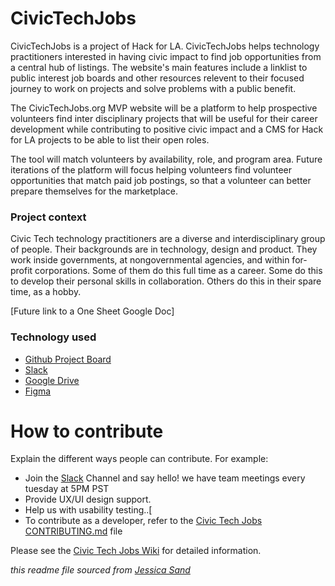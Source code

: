 # CivicTechJobs

CivicTechJobs is a project of Hack for LA. CivicTechJobs helps technology practitioners interested in having civic impact to find job opportunities from a central hub of listings. The website's main features include a linklist to public interest job boards and other resources relevent to their focused journey to work on projects and solve problems with a public benefit.

The CivicTechJobs.org MVP website will be a platform to help prospective volunteers find inter disciplinary projects that will be useful for their career development while contributing to positive civic impact and a CMS for Hack for LA projects to be able to list their open roles.

The tool will match volunteers by availability, role, and program area. Future iterations of the platform will focus helping volunteers find volunteer opportunities that match paid job postings, so that a volunteer can better prepare themselves for the marketplace.


### Project context 

Civic Tech technology practitioners are a diverse and interdisciplinary group of people. Their backgrounds are in technology, design and product.  They work inside governments, at nongovernmental agencies, and within for-profit corporations. Some of them do this full time as a career.  Some do this to develop their personal skills in collaboration. Others do this in their spare time, as a hobby.

[Future link to a One Sheet Google Doc]



### Technology used

- [Github Project Board](https://github.com/hackforla/CivicTechJobs/projects/1)
- [Slack](https://hackforla.slack.com/archives/C02509WHFQQ)
- [Google Drive](https://drive.google.com/drive/u/0/folders/0AMdnUkSXicNCUk9PVA) 
- [Figma](https://www.figma.com/file/G5bOqhud6azbxyR9El9Ygp/Civic-Tech-Jobs?node-id=0%3A1)



# How to contribute

Explain the different ways people can contribute. For example:

- Join the [Slack](https://hackforla.slack.com/archives/C02509WHFQQ) Channel and say hello! we have team meetings every tuesday at 5PM PST
- Provide UX/UI design support.
- Help us with usability testing..[
- To contribute as a developer, refer to the [Civic Tech Jobs CONTRIBUTING.md](https://github.com/hackforla/CivicTechJobs/blob/main/CONTRIBUTING.md) file


Please see the [Civic Tech Jobs Wiki](https://github.com/hackforla/CivicTechJobs/wiki) for detailed information.






*this readme file sourced from [Jessica Sand](http://jessicasand.com/other-stuff/just-enough-docs/)*
